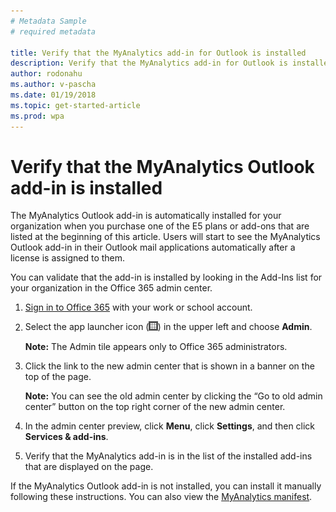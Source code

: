 ```yaml
---
# Metadata Sample
# required metadata

title: Verify that the MyAnalytics add-in for Outlook is installed
description: Verify that the MyAnalytics add-in for Outlook is installed
author: rodonahu
ms.author: v-pascha
ms.date: 01/19/2018
ms.topic: get-started-article
ms.prod: wpa
---
```


# Verify that the MyAnalytics Outlook add-in is installed

The MyAnalytics Outlook add-in is automatically installed for your organization when you purchase one of the E5 plans or add-ons that are listed at the beginning of this article. Users will start to see the MyAnalytics Outlook add-in in their Outlook mail applications automatically after a license is assigned to them.

You can validate that the add-in is installed by looking in the Add-Ins list for your organization in the Office 365 admin center.

1. [Sign in to Office 365](https://support.office.com/en-us/article/where-to-sign-in-to-office-365-for-business-e9eb7d51-5430-4929-91ab-6157c5a050b4?ui=en-US&rs=en-US&ad=US) with your work or school account.

2. Select the app launcher icon (<img src="../../Images/app-launcher-icon.png" width="3%" height="3%" alt="Office 365 app launcher icon">) in the upper left and choose **Admin**.

    **Note:** The Admin tile appears only to Office 365 administrators.

3. Click the link to the new admin center that is shown in a banner on the top of the page.

    **Note:** You can see the old admin center by clicking the “Go to old admin center” button on the top right corner of the new admin center.

4. In the admin center preview, click **Menu**, click **Settings**, and then click **Services & add-ins**.

5. Verify that the MyAnalytics add-in is in the list of the installed add-ins that are displayed on the page.

If the MyAnalytics Outlook add-in is not installed, you can install it manually following these instructions. You can also view the [MyAnalytics manifest](https://agave.o365weve.com/manifest/Delve%20Analytics%20Official%20.xml).